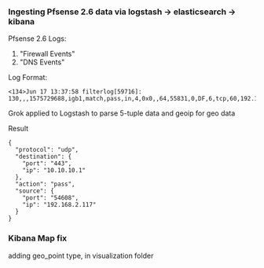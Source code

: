 ### Ingesting Pfsense 2.6 data via logstash -> elasticsearch -> kibana

Pfsense 2.6
Logs:
1. "Firewall Events"
2. "DNS Events"

Log Format:
```
<134>Jun 17 13:37:58 filterlog[59716]: 130,,,1575729688,igb1,match,pass,in,4,0x0,,64,55831,0,DF,6,tcp,60,192.168.2.12,54.221.200.137,60293,443,0,S,3825784625,,29200,,mss;sackOK;TS;nop;wscale
```

Grok applied to Logstash to parse 5-tuple data and geoip for geo data

Result
```
{
  "protocol": "udp",
  "destination": {
    "port": "443",
    "ip": "10.10.10.1"
  },
  "action": "pass",
  "source": {
    "port": "54608",
    "ip": "192.168.2.117"
  }
}
```

### Kibana Map fix
adding geo_point type, in visualization folder
